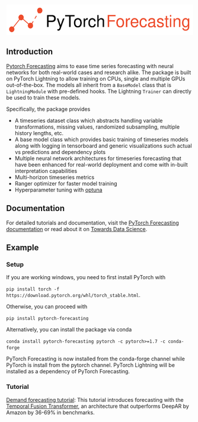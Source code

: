 ![# PyTorch Forecasting](./logo.svg)

## Introduction

[Pytorch Forecasting](https://pytorch-forecasting.readthedocs.io/) aims to ease time series forecasting with neural networks for both real-world cases and research alike. The package is built on PyTorch Lightning to allow training on CPUs, single and multiple GPUs out-of-the-box. The models all inherit from a `BaseModel` class that is `LightningModule` with pre-defined hooks. The Lightning `Trainer` can directly be used to train these models.

Specifically, the package provides

- A timeseries dataset class which abstracts handling variable transformations, missing values, randomized subsampling, multiple history lengths, etc.
- A base model class which provides basic training of timeseries models along with logging in tensorboard and generic visualizations such actual vs predictions and dependency plots
- Multiple neural network architectures for timeseries forecasting that have been enhanced for real-world deployment and come with in-built interpretation capabilities
- Multi-horizon timeseries metrics
- Ranger optimizer for faster model training
- Hyperparameter tuning with [optuna](https://optuna.readthedocs.io/)

## Documentation

For detailed tutorials and documentation, visit the [PyTorch Forecasting documentation](https://pytorch-forecasting.readthedocs.io/) or read
about it on [Towards Data Science](https://towardsdatascience.com/introducing-pytorch-forecasting-64de99b9ef46).

## Example

### Setup

If you are working windows, you need to first install PyTorch with

`pip install torch -f https://download.pytorch.org/whl/torch_stable.html`.

Otherwise, you can proceed with

`pip install pytorch-forecasting`

Alternatively, you can install the package via conda

`conda install pytorch-forecasting pytorch -c pytorch>=1.7 -c conda-forge`

PyTorch Forecasting is now installed from the conda-forge channel while PyTorch is install from the pytorch channel. PyTorch Lightning will be installed as a dependency of PyTorch Forecasting.

### Tutorial

[Demand forecasting tutorial](./stallion.ipynb): This tutorial introduces forecasting with the [Temporal Fusion Transformer](https://arxiv.org/pdf/1912.09363.pdf), an architecture that outperforms DeepAR by Amazon by 36-69% in benchmarks.
